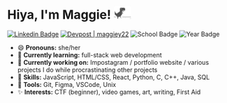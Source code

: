 # Hiya, I'm Maggie! <img src="assets/dino.gif" height=30 title="a persistent dinosaur">

[![Linkedin Badge](https://img.shields.io/badge/-Maggie%20Yang-blue?style=flat&logo=Linkedin&logoColor=white&link=https://www.linkedin.com/in/maggie--yang/)](https://www.linkedin.com/in/maggie--yang/)
[![Devpost | maggiey22](https://badges.devpost-shields.com/get-badge?name=maggiey22&id=commuze&type=big-logo&style=plastic)](https://devpost.com/maggiey22)
![School Badge](https://img.shields.io/badge/School-UBC-yellow?style=flat)
![Year Badge](https://img.shields.io/badge/Year-3-green?style=flat)

- 😄 **Pronouns:** she/her
- 🌱 **Currently learning:** full-stack web development
- 🔭 **Currently working on:** Impostagram / portfolio website / various projects I do while procrastinating other projects
- 🚀 **Skills:** JavaScript, HTML/CSS, React, Python, C, C++, Java, SQL
- 🔨 **Tools:** Git, Figma, VSCode, Unix 
- ✨ **Interests:** CTF (beginner), video games, art, writing, First Aid

<!--
**maggiey22/maggiey22** is a ✨ _special_ ✨ repository because its `README.md` (this file) appears on your GitHub profile.

Here are some ideas to get you started:

- 🔭 I’m currently working on ...
- 🌱 I’m currently learning ...
- 👯 I’m looking to collaborate on ...
- 🤔 I’m looking for help with ...
- 💬 Ask me about ...
- 📫 How to reach me: ...
- 😄 Pronouns: ...
- ⚡ Fun fact: ...
-->
